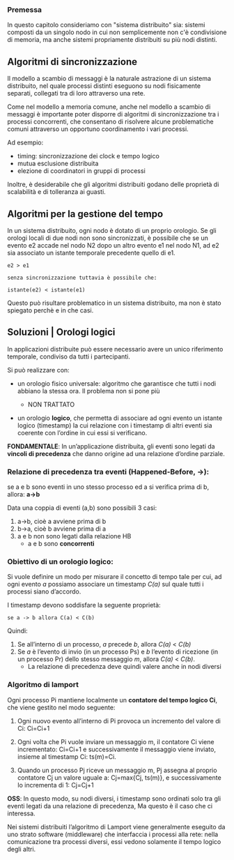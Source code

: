 ### Premessa
In questo capitolo consideriamo con "sistema distribuito" sia: sistemi composti da un singolo nodo in cui non semplicemente non c'è condivisione di memoria, ma anche sistemi propriamente distribuiti su più nodi distinti. 

## Algoritmi di sincronizzazione
Il modello a scambio di messaggi è la naturale astrazione di un sistema distribuito, nel quale processi distinti eseguono su nodi fisicamente separati, collegati tra di loro attraverso una rete.

Come nel modello a memoria comune, anche nel modello a scambio di messaggi è importante poter disporre di algoritmi di sincronizzazione tra i processi concorrenti, che consentano di risolvere alcune problematiche comuni attraverso un opportuno coordinamento i vari processi.

Ad esempio:
- timing: sincronizzazione dei clock e tempo logico
- mutua esclusione distribuita
- elezione di coordinatori in gruppi di processi

Inoltre, è desiderabile che gli algoritmi distribuiti godano delle proprietà di scalabilità e di tolleranza ai guasti.




## Algoritmi per la gestione del tempo
In un sistema distribuito, ogni nodo è dotato di un proprio orologio. Se gli orologi locali di due nodi non sono sincronizzati, è possibile che se
un evento e2 accade nel nodo N2 dopo un altro evento e1 nel nodo N1, ad e2 sia associato un istante temporale precedente quello di e1.

    e2 > e1
    
    senza sincronizzazione tuttavia è possibile che:

    istante(e2) < istante(e1) 

Questo può risultare problematico in un sistema distribuito, ma non è stato spiegato perchè e in che casi.

## Soluzioni | Orologi logici
In applicazioni distribuite può essere necessario avere un unico riferimento temporale, condiviso da tutti i partecipanti.

Si può realizzare con:
- un orologio fisico universale: algoritmo che garantisce che tutti i nodi abbiano la stessa ora. Il problema non si pone più 
    - NON TRATTATO

- un orologio **logico**, che permetta di associare ad ogni evento un istante logico (timestamp) la cui relazione con i timestamp di altri eventi sia coerente con l’ordine in cui essi si verificano.

**FONDAMENTALE**: In un’applicazione distribuita, gli eventi sono legati da **vincoli di precedenza** che danno origine ad una relazione d’ordine parziale.

### Relazione di precedenza tra eventi (Happened-Before, ->):
se a e b sono eventi in uno stesso processo ed a si verifica prima di b, allora: **a->b**

Data una coppia di eventi (a,b) sono possibili 3 casi:
1. a->b, cioè a avviene prima di b
2. b->a, cioè b avviene prima di a
3. a e b non sono legati dalla relazione HB 
    - a e b sono **concorrenti** 

### Obiettivo di un orologio logico:
Si vuole definire un modo per misurare il concetto di tempo tale per cui, ad ogni evento *a* possiamo associare un timestamp *C(a)* sul quale tutti i processi siano d’accordo.

I timestamp devono soddisfare la seguente proprietà:
    
    se a -> b allora C(a) < C(b)

Quindi:
1. Se all’interno di un processo, *a* precede *b*, allora *C(a)* < *C(b)*
2. Se *a* è l’evento di invio (in un processo Ps) e *b* l’evento di ricezione (in un processo Pr) dello stesso messaggio *m*, allora *C(a)* < *C(b)*.
    - La relazione di precedenza deve quindi valere anche in nodi diversi

### Algoritmo di lamport
Ogni processo Pi mantiene localmente un **contatore del tempo logico Ci**, che viene gestito nel modo seguente:

1. Ogni nuovo evento all’interno di Pi provoca un incremento del valore di Ci: Ci=Ci+1

2. Ogni volta che Pi vuole inviare un messaggio m, il contatore Ci viene incrementato: Ci=Ci+1 e successivamente il messaggio viene inviato, insieme al timestamp Ci: ts(m)=Ci.

3. Quando un processo Pj riceve un messaggio m, Pj assegna al proprio contatore Cj un valore uguale a: Cj=max{Cj, ts(m)},  e successivamente lo incrementa di 1: Cj=Cj+1

**OSS**: In questo modo, su nodi diversi, i timestamp sono ordinati solo tra gli eventi legati da una relazione di precedenza, Ma questo è il caso che ci interessa.

Nei sistemi distribuiti l’algoritmo di Lamport viene generalmente eseguito da uno strato software (middleware) che interfaccia i processi alla rete: nella comunicazione tra processi diversi, essi vedono solamente il tempo logico degli altri.